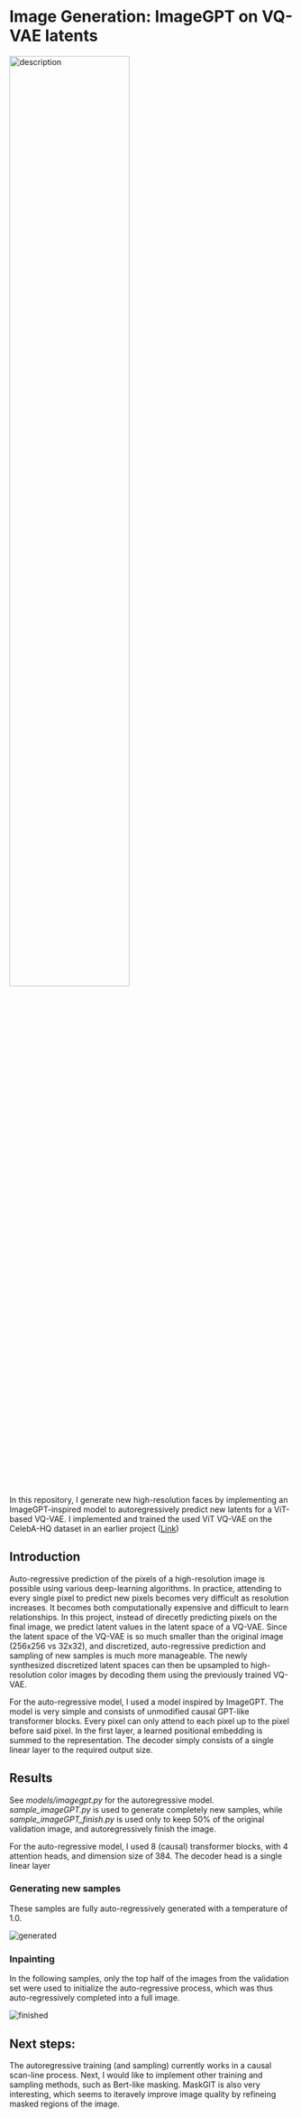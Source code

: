 # Image Generation: ImageGPT on VQ-VAE latents

<img src="https://github.com/user-attachments/assets/1b86ac91-1306-4e87-843a-a58213b64866" alt="description" width="65%" />

In this repository, I generate new high-resolution faces by implementing an ImageGPT-inspired model to autoregressively predict new latents for a ViT-based VQ-VAE. I implemented and trained the used ViT VQ-VAE on the CelebA-HQ dataset in an earlier project ([Link](https://github.com/BvDod/Vector-Quantized-ViT-VAE-Image-Reconstruction))

## Introduction
Auto-regressive prediction of the pixels of a high-resolution image is possible using various deep-learning algorithms. In practice, attending to every single pixel to predict new pixels becomes very difficult as resolution increases. It becomes both computationally expensive and difficult to learn relationships. In this project, instead of direcetly predicting pixels on the final image, we predict latent values in the latent space of a VQ-VAE. Since the latent space of the VQ-VAE is so much smaller than the original image (256x256 vs 32x32), and discretized, auto-regressive prediction and sampling of new samples is much more manageable. The newly synthesized discretized latent spaces can then be upsampled to high-resolution color images by decoding them using the previously trained VQ-VAE.

For the auto-regressive model, I used a model inspired by ImageGPT. The model is very simple and consists of unmodified causal GPT-like transformer blocks. Every pixel can only attend to each pixel up to the pixel before said pixel. In the first layer, a learned positional embedding is summed to the representation. The decoder simply consists of a single linear layer to the required output size.


## Results
See *models/imagegpt.py* for the autoregressive model. *sample_imageGPT.py* is used to generate completely new samples, while *sample_imageGPT_finish.py* is used only to keep 50% of the original validation image, and autoregressively finish the image.

For the auto-regressive model, I used 8 (causal) transformer blocks, with 4 attention heads, and dimension size of 384. The decoder head is a single linear layer

            
### Generating new samples
These samples are fully auto-regressively generated with a temperature of 1.0.

![generated](https://github.com/user-attachments/assets/1b86ac91-1306-4e87-843a-a58213b64866)

### Inpainting
In the following samples, only the top half of the images from the validation set were used to initialize the auto-regressive process, which was thus auto-regressively completed into a full image.

![finished](https://github.com/user-attachments/assets/20db894d-95c8-41ab-a1c4-2a8082744711)



## Next steps:
The autoregressive training (and sampling) currently works in a causal scan-line process. Next, I would like to implement other training and sampling methods, such as Bert-like masking. MaskGIT is also very interesting, which seems to iteravely improve image quality by refineing masked regions of the image.
